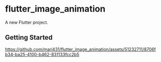 # flutter_image_animation

A new Flutter project.

## Getting Started

https://github.com/mari431/flutter_image_animation/assets/51232711/8706fb34-ba25-4100-b462-831133fcc2b5

